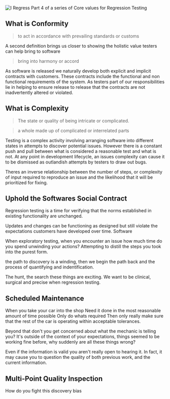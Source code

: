 ![ I Regress](http://www.brendanconnolly.net/wp-content/uploads/2018/01/IRegress.png)
Part 4 of a series of Core values for Regression Testing

## What is Conformity
> to act in accordance with prevailing standards or customs 

A second definition brings us closer to showing the holistic value testers can help bring to software

> bring into harmony or accord
 
As software is released we naturally develop both explicit and implicit contracts with customers. These contracts include the functional and non functional requirements of the system.  As testers part of our responsibilities lie in helping to ensure release to release that the contracts are not inadvertently altered or violated. 


## What is Complexity
> The state or quality of being intricate or complicated.

> a whole made up of complicated or interrelated parts

Testing is a complex activity involving arranging software into different states in attempts to discover potential issues. However there is a constant push and pull between what is considered a reasonable test and what is not. At any point in development lifecycle, an issues complexity can cause it to be dismissed as outlandish attempts by testers to draw out bugs. 

Theres an inverse relationship between the number of steps, or complexity of input required to reproduce an issue and the likelihood that it will be prioritized for fixing. 

## Uphold the Softwares Social Contract

Regression testing is a time for verifying that the norms established in existing functionality are unchanged. 

Updates and changes can be functioning as designed but still violate the expectations customers have developed over time. Software



When exploratory testing, when you encounter an issue how much time do you spend unwinding your actions? Attempting to distill the steps you took into the purest form.  

the path to discovery is a winding, then we begin the path back and the process of quantifying and indentification.

The hunt, the search these things are exciting. We want to be clinical, surgical and precise when regression testing. 

## Scheduled Maintenance

When you take your car into the shop 
Need it done in the most reasonable amount of time possible
Only do whats required
Then only really make sure that the rest of the car is operating within acceptable tolerances. 

Beyond that don't you get concerned about what the mechanic is telling you? It's outside of the context of your expectations, things seemed to be working fine before, why suddenly are all these things wrong?

Even if the information is valid you aren't really open to hearing it. In fact, it may cause you to question the quality of both previous work, and the current information.

## Multi-Point Quality Inspection

How do you fight this discovery bias




